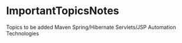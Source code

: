 # ImportantTopicsNotes
Topics to be added 
Maven
Spring/Hibernate
Servlets/JSP
Automation Technologies
